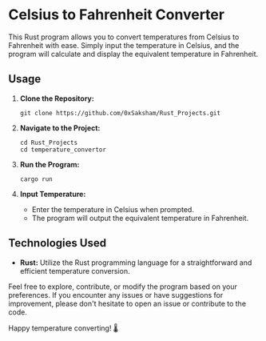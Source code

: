 # Celsius to Fahrenheit Converter

This Rust program allows you to convert temperatures from Celsius to Fahrenheit with ease. Simply input the temperature in Celsius, and the program will calculate and display the equivalent temperature in Fahrenheit.

## Usage

1. **Clone the Repository:**

   ```
   git clone https://github.com/0xSaksham/Rust_Projects.git
   ```

2. **Navigate to the Project:**

   ```
   cd Rust_Projects
   cd temperature_convertor
   ```

3. **Run the Program:**

   ```
   cargo run
   ```

4. **Input Temperature:**
   - Enter the temperature in Celsius when prompted.
   - The program will output the equivalent temperature in Fahrenheit.

## Technologies Used

- **Rust:** Utilize the Rust programming language for a straightforward and efficient temperature conversion.

Feel free to explore, contribute, or modify the program based on your preferences. If you encounter any issues or have suggestions for improvement, please don't hesitate to open an issue or contribute to the code.

Happy temperature converting! 🌡️
